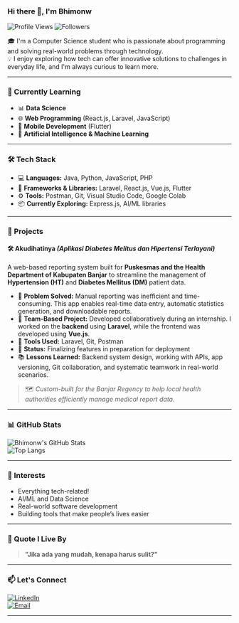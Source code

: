 ### Hi there 👋, I'm Bhimonw

![Profile Views](https://komarev.com/ghpvc/?username=Bhimonw&color=blue)
![Followers](https://img.shields.io/github/followers/Bhimonw?label=Follow&style=social)

🎓 I'm a Computer Science student who is passionate about programming and solving real-world problems through technology.  
💡 I enjoy exploring how tech can offer innovative solutions to challenges in everyday life, and I'm always curious to learn more.

---

### 🌱 Currently Learning

- 📊 **Data Science**
- 🌐 **Web Programming** (React.js, Laravel, JavaScript)
- 📱 **Mobile Development** (Flutter)
- 🤖 **Artificial Intelligence & Machine Learning**

---

### 🛠️ Tech Stack

- 💻 **Languages:** Java, Python, JavaScript, PHP  
- 🔧 **Frameworks & Libraries:** Laravel, React.js, Vue.js, Flutter  
- ⚙️ **Tools:** Postman, Git, Visual Studio Code, Google Colab  
- 📦 **Currently Exploring:** Express.js, AI/ML libraries

---

### 💼 Projects

#### 🛠️ **Akudihatinya** *(Aplikasi Diabetes Melitus dan Hipertensi Terlayani)*  
A web-based reporting system built for **Puskesmas and the Health Department of Kabupaten Banjar** to streamline the management of **Hypertension (HT)** and **Diabetes Mellitus (DM)** patient data.

- 🧩 **Problem Solved:** Manual reporting was inefficient and time-consuming. This app enables real-time data entry, automatic statistics generation, and downloadable reports.
- 👥 **Team-Based Project:** Developed collaboratively during an internship. I worked on the **backend** using **Laravel**, while the frontend was developed using **Vue.js**.
- 🔧 **Tools Used:** Laravel, Git, Postman  
- 🚀 **Status:** Finalizing features in preparation for deployment  
- 📚 **Lessons Learned:** Backend system design, working with APIs, app versioning, Git collaboration, and systematic teamwork in real-world scenarios.

> 🗺️ *Custom-built for the Banjar Regency to help local health authorities efficiently manage medical report data.*

---

### 📊 GitHub Stats

![Bhimonw's GitHub Stats](https://github-readme-stats.vercel.app/api?username=Bhimonw&show_icons=true&theme=radical)  
![Top Langs](https://github-readme-stats.vercel.app/api/top-langs/?username=Bhimonw&layout=compact&langs_count=6&theme=radical)

<!-- Uncomment below once WakaTime is ready -->
<!--
[![wakatime stats](https://github-readme-stats.vercel.app/api/wakatime?username=Bhimonw)](https://wakatime.com/@Bhimonw)
-->

---

### 🧠 Interests

- Everything tech-related!
- AI/ML and Data Science
- Real-world software development
- Building tools that make people’s lives easier

---

### 💬 Quote I Live By

> **"Jika ada yang mudah, kenapa harus sulit?"**

---

### 📫 Let's Connect

[![LinkedIn](https://img.shields.io/badge/LinkedIn-blue?style=for-the-badge&logo=linkedin)](https://your-link.com)  
[![Email](https://img.shields.io/badge/Email-DarkRed?style=for-the-badge&logo=gmail&logoColor=white)](mailto:your@email.com)  
<!-- Tambahkan link ke Notion, Instagram, Website, dll -->

---
